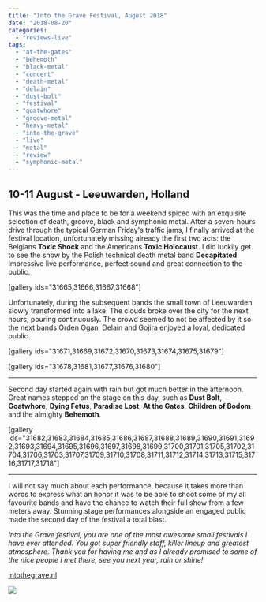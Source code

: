 ```yaml
---
title: "Into the Grave Festival, August 2018"
date: "2018-08-20"
categories: 
  - "reviews-live"
tags: 
  - "at-the-gates"
  - "behemoth"
  - "black-metal"
  - "concert"
  - "death-metal"
  - "delain"
  - "dust-bolt"
  - "festival"
  - "goatwhore"
  - "groove-metal"
  - "heavy-metal"
  - "into-the-grave"
  - "live"
  - "metal"
  - "review"
  - "symphonic-metal"
---
```


## 10-11 August - Leeuwarden, Holland

This was the time and place to be for a weekend spiced with an exquisite selection of death, groove, black and symphonic metal. After a seven-hours drive through the typical German Friday's traffic jams, I finally arrived at the festival location, unfortunately missing already the first two acts: the Belgians **Toxic Shock** and the Americans **Toxic Holocaust**. I did luckily get to see the show by the Polish technical death metal band **Decapitated**. Impressive live performance, perfect sound and great connection to the public.

\[gallery ids="31665,31666,31667,31668"\]

Unfortunately, during the subsequent bands the small town of Leeuwarden slowly transformed into a lake. The clouds broke over the city for the next hours, pouring continuously. The crowd seemed to not be affected by it so the next bands Orden Ogan, Delain and Gojira enjoyed a loyal, dedicated public.

\[gallery ids="31671,31669,31672,31670,31673,31674,31675,31679"\]

\[gallery ids="31678,31681,31677,31676,31680"\]

* * *

Second day started again with rain but got much better in the afternoon. Great names stepped on the stage on this day, such as **Dust Bolt**, **Goatwhore**, **Dying Fetus**, **Paradise Lost**, **At the Gates**, **Children of Bodom** and the almighty **Behemoth**.

\[gallery ids="31682,31683,31684,31685,31686,31687,31688,31689,31690,31691,31692,31693,31694,31695,31696,31697,31698,31699,31700,31701,31705,31702,31704,31706,31703,31707,31709,31710,31708,31711,31712,31714,31713,31715,31716,31717,31718"\]

* * *

I will not say much about each performance, because it takes more than words to express what an honor it was to be able to shoot some of my all favourite bands and have the chance to watch their full show from a few meters away. Stunning stage performances alongside an engaged public made the second day of the festival a total blast.

_Into the Grave festival, you are one of the most awesome small festivals I have ever attended. You got super friendly staff, killer lineup and greatest atmosphere. Thank you for having me and as I already promised to some of the nice people i met there, see you next year, rain or shine!_

[intothegrave.nl](http://intothegrave.nl/)

![](https://www.hellbound.ca/wp-content/uploads/2018/08/ITG2018.jpg)
